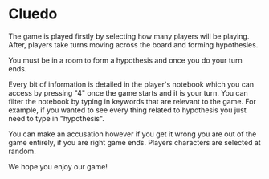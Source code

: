 # Cluedo

The game is played firstly by selecting how many players will be playing. After, players take turns moving across 
the board and forming hypothesies. 

You must be in a room to form a hypothesis and once you do your turn ends.

Every bit of information is detailed in the player's notebook which you can access by pressing "4" once the game starts
and it is your turn. You can filter the notebook by typing in keywords that are relevant to the game. For example, if you
wanted to see every thing related to hypothesis you just need to type in "hypothesis".

You can make an accusation however if you get it wrong you are out of the game entirely, if you are right game ends.
Players characters are selected at random.

We hope you enjoy our game!
